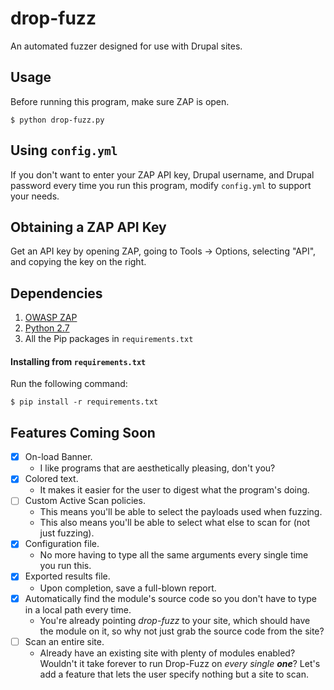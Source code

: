 # drop-fuzz

An automated fuzzer designed for use with Drupal sites.


## Usage

Before running this program, make sure ZAP is open.

    $ python drop-fuzz.py
        

## Using `config.yml`

If you don't want to enter your ZAP API key, Drupal username, and Drupal
password every time you run this program, modify `config.yml` to support your
needs.


## Obtaining a ZAP API Key

Get an API key by opening ZAP, going to Tools -> Options, selecting "API",
and copying the key on the right.


## Dependencies

1. [OWASP ZAP](https://www.owasp.org/index.php/OWASP_Zed_Attack_Proxy_Project)
2. [Python 2.7](https://www.python.org/downloads/)
3. All the Pip packages in `requirements.txt`


#### Installing from `requirements.txt`

Run the following command:
```
$ pip install -r requirements.txt
```


## Features Coming Soon

- [x] On-load Banner.
    - I like programs that are aesthetically pleasing, don't you?
- [x] Colored text.
    - It makes it easier for the user to digest what the program's doing.
- [ ] Custom Active Scan policies.
    - This means you'll be able to select the payloads used when fuzzing.
    - This also means you'll be able to select what else to scan for (not just fuzzing).
- [x] Configuration file.
    - No more having to type all the same arguments every single time you run this.
- [x] Exported results file.
    - Upon completion, save a full-blown report.
- [x] Automatically find the module's source code so you don't have to type in a local path every time.
    - You're already pointing _drop-fuzz_ to your site, which should have the module on it,
    so why not just grab the source code from the site?
- [ ] Scan an entire site.
    - Already have an existing site with plenty of modules enabled? Wouldn't it
    take forever to run Drop-Fuzz on _every single **one**_? Let's add a feature
    that lets the user specify nothing but a site to scan.
